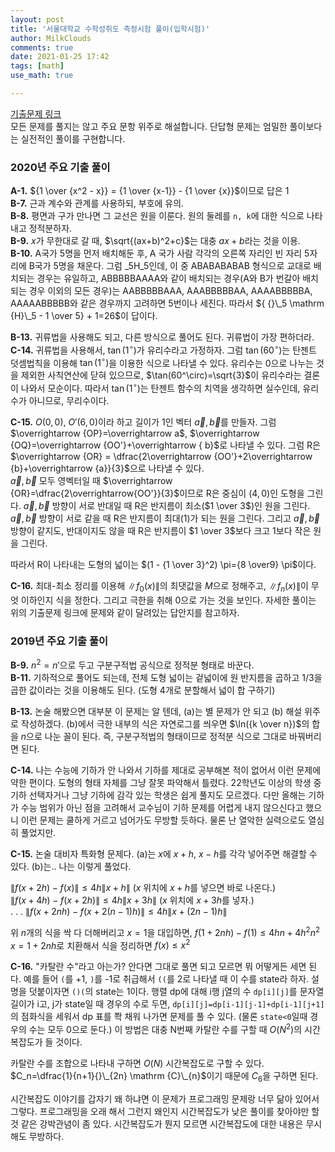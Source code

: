 ```yaml
---
layout: post
title: '서울대학교 수학성취도 측정시험 풀이(입학시험)'
author: MilkClouds
comments: true
date: 2021-01-25 17:42
tags: [math]
use_math: true

---
```


[기출문제 링크](http://www.math.snu.ac.kr/board/index.php?mid=ta_problems)  
모든 문제를 풀지는 않고 주요 문항 위주로 해설합니다. 단답형 문제는 엄밀한 풀이보다는 실전적인 풀이를 구현합니다.    

### 2020년 주요 기출 풀이  

**A-1.** ${1 \over {x^2 - x}} = {1 \over {x-1}} - {1 \over {x}}$이므로 답은 1  
**B-7.** 근과 계수와 관계를 사용하되, 부호에 유의.  
**B-8.** 평면과 구가 만나면 그 교선은 원을 이룬다. 원의 둘레를 `n, k`에 대한 식으로 나타내고 정적분하자.  
**B-9.** $x$가 무한대로 갈 때, $\sqrt{(ax+b)^2+c}$는 대충 $ax+b$라는 것을 이용.  
**B-10.** A국가 5명을 먼저 배치해둔 후, A 국가 사람 각각의 오른쪽 자리인 빈 자리 5자리에 B국가 5명을 채운다. 그럼 ${}\_5 \mathrm {H}\_5$인데, 이 중 ABABABABAB 형식으로 교대로 배치되는 경우는 유일하고, ABBBBBAAAA와 같이 배치되는 경우(A와 B가 번갈아 배치되는 경우 이외의 모든 경우)는 AABBBBBAAA, AAABBBBBAA, AAAABBBBBA, AAAAABBBBB와 같은 경우까지 고려하면 5번이나 세진다. 따라서 ${ {}\_5 \mathrm {H}\_5 - 1 \over 5} + 1=26$이 답이다.  


**B-13.** 귀류법을 사용해도 되고, 다른 방식으로 풀어도 된다. 귀류법이 가장 편하더라.  
**C-14.** 귀류법을 사용해서, $\tan(1^\circ)$가 유리수라고 가정하자. 그럼 $\tan(60^\circ)$는 탄젠트 덧셈법칙을 이용해 $\tan(1^\circ)$을 이용한 식으로 나타낼 수 있다. 유리수는 0으로 나누는 것을 제외한 사칙연산에 닫혀 있으므로, $\tan(60^\circ)=\sqrt{3}$이 유리수라는 결론이 나와서 모순이다. 따라서 $\tan(1^\circ)$는 탄젠트 함수의 치역을 생각하면 실수인데, 유리수가 아니므로, 무리수이다.    

**C-15.** $O(0,0)$, $O'(6,0)$이라 하고 길이가 1인 벡터 $\vec a,\vec b$를 만들자. 그럼
$\overrightarrow {OP}=\overrightarrow a$, $\overrightarrow {OQ}=\overrightarrow {OO'}+\overrightarrow { b}$로 나타낼 수 있다. 그럼 R은 $\overrightarrow {OR} = \dfrac{2\overrightarrow {OO'}+2\overrightarrow {b}+\overrightarrow {a}}{3}$으로 나타낼 수 있다.  
$\vec a,\vec b$ 모두 영벡터일 때 $\overrightarrow {OR}=\dfrac{2\overrightarrow{OO'}}{3}$이므로 R은 중심이 $(4,0)$인 도형을 그린다. $\vec a,\vec b$ 방향이 서로 반대일 때 R은 반지름이 최소($1 \over 3$)인 원을 그린다. $\vec a,\vec b$ 방향이 서로 같을 때 R은 반지름이 최대($1$)가 되는 원을 그린다. 그리고 $\vec a,\vec b$ 방향이 같지도, 반대이지도 않을 때 R은 반지름이 $1 \over 3$보다 크고 $1$보다 작은 원을 그린다.   

따라서 R이 나타내는 도형의 넓이는 $(1 - {1 \over 3}^2) \pi={8 \over9} \pi$이다.  


**C-16.** 최대-최소 정리를 이용해 $\|f_0(x)\|$의 최댓값을 $M$으로 정해주고, $\|f_n(x)\|$이 무엇 이하인지 식을 정한다. 그리고 극한을 취해 0으로 가는 것을 보인다. 자세한 풀이는 위의 기출문제 링크에 문제와 같이 달려있는 답안지를 참고하자.


### 2019년 주요 기출 풀이  

**B-9.** $n^2 = n'$으로 두고 구분구적법 공식으로 정적분 형태로 바꾼다.  
**B-11.** 기하적으로 풀어도 되는데, 전체 도형 넓이는 겉넓이에 원 반지름을 곱하고 1/3을 곱한 값이라는 것을 이용해도 된다. (도형 4개로 분할해서 넓이 합 구하기)   

**B-13.** 논술 해봤으면 대부분 이 문제는 알 텐데, (a)는 별 문제가 안 되고 (b) 해설 위주로 작성하겠다. (b)에서 극한 내부의 식은 자연로그를 씌우면 $\ln({k \over n})$의 합을 $n$으로 나눈 꼴이 된다. 즉, 구분구적법의 형태이므로 정적분 식으로 그대로 바꿔버리면 된다.


**C-14.** 나는 수능에 기하가 안 나와서 기하를 제대로 공부해본 적이 없어서 이런 문제에 약한 편이다. 도형의 형태 자체를 그냥 잘못 파악해서 틀렸다. 22학년도 이상의 학생 중 기하 선택자거나 그냥 기하에 감각 있는 학생은 쉽게 풀지도 모르겠다. 다만 올해는 기하가 수능 범위가 아닌 점을 고려해서 교수님이 기하 문제를 어렵게 내지 않으신다고 했으니 이런 문제는 쿨하게 거르고 넘어가도 무방할 듯하다. 물론 난 열악한 실력으로도 열심히 풀었지만.    

**C-15.** 논술 대비자 특화형 문제다. (a)는 $x$에 $x+h$, $x-h$를 각각 넣어주면 해결할 수 있다. (b)는.. 나는 이렇게 풀었다.  

$\|f(x+2h)-f(x)\| \le 4h \|x+h\|$ ($x$ 위치에 $x+h$를 넣으면 바로 나온다.)  
$\|f(x+4h)-f(x+2h)\| \le 4h \|x+3h\|$ ($x$ 위치에 $x+3h$를 넣자.)  
.
.
.
$\|f(x+2nh)-f(x+2(n-1)h)\| \le 4h \|x+(2n-1)h\|$  

위 $n$개의 식을 싹 다 더해버리고 $x=1$을 대입하면, $f(1+2nh)-f(1) \le 4hn+4h^2n^2$   
$x=1+2nh$로 치환해서 식을 정리하면 $f(x) \le x^2$



**C-16.** "카탈란 수"라고 아는가? 안다면 그대로 풀면 되고 모르면 뭐 어떻게든 세면 된다. 예를 들어 `(`를 +1, `)`를 -1로 취급해서 `((`를 2로 나타낼 때 이 수를 state라 하자. 설명을 덧붙이자면 `()(`의 state는 1이다. 행렬 dp에 대해 i행 j열의 수 `dp[i][j]`를 문자열 길이가 i고, j가 state일 때 경우의 수로 두면, `dp[i][j]=dp[i-1][j-1]+dp[i-1][j+1]`의 점화식을 세워서 dp 표를 쫙 채워 나가면 문제를 풀 수 있다. (물론 `state<0`일때 경우의 수는 모두 0으로 둔다.) 이 방법은 대충 N번째 카탈란 수를 구할 때 $O(N^2)$의 시간복잡도가 들 것이다.    

카탈란 수를 조합으로 나타내 구하면 $O(N)$ 시간복잡도로 구할 수 있다. $C_n=\dfrac{1}{n+1}{}\_{2n} \mathrm {C}\_{n}$이기 때문에 $C_6$을 구하면 된다.  

시간복잡도 이야기를 갑자기 왜 하냐면 이 문제가 프로그래밍 문제랑 너무 닮아 있어서 그렇다. 프로그래밍을 오래 해서 그런지 왜인지 시간복잡도가 낮은 풀이를 찾아야만 할 것 같은 강박관념이 좀 있다. 시간복잡도가 뭔지 모르면 시간복잡도에 대한 내용은 무시해도 무방하다.